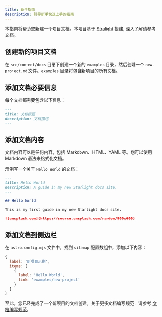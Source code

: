 ```yaml
---
title: 新手指南
description: 引导新手快速上手的指南
---
```


本指南将帮助您新建一个项目文档。本项目基于 [Stralight](https://starlight.astro.build/) 搭建, 深入了解请参考文档。

## 创建新的项目文档
在 `src/content/docs` 目录下创建一个新的 `examples` 目录，然后创建一个 `new-project.md` 文件。`examples` 目录将包含新项目的所有文档。

## 添加文档必要信息
每个文档都需要包含以下信息：

```md
---
title: 文档标题
description: 文档描述
---
```

## 添加文档内容
文档内容可以是任何内容，包括 Markdown、HTML、YAML 等。您可以使用 Markdown 语法来格式化文档。

示例写一个关于 `Hello World` 的文档：

```md
---
title: Hello World
description: A guide in my new Starlight docs site.
---

## Hello World

This is my first guide in my new Starlight docs site.

![unsplash.com](https://source.unsplash.com/random/800x600)
```

## 添加文档到侧边栏

在 `astro.config.mjs` 文件中，找到 `sitemap` 配置数组中，添加以下内容：

```js  
{
  label: '新项目示例',
  items: [
    {
      label: 'Hello World',
      link: 'examples/new-project'
    }
  ]
}
```

至此，您已经完成了一个新项目的文档创建。关于更多文档编写规范，请参考 [文档编写规范](/docs/guides/document-writing-specification/)。
